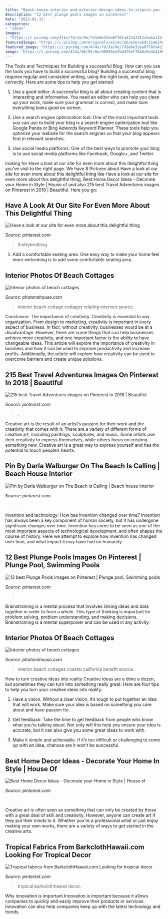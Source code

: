```yaml
---
title: "Beach-house-interior-and-exterior-design-ideas-to-inspire-you ~ Interior Beach Cottage Cottages Relating Interiors Source"
description: "12 best plunge pools images on pinterest"
date: "2023-01-31"
categories:
- "ideas"
images:
- "https://i.pinimg.com/474x/7d/3a/0e/7d3a0e32ea0f78fa423a7d13cbaba11d.jpg"
featuredImage: "https://i.pinimg.com/originals/e1/ec/eb/e1eceb9c11e614ee7470275aa3d213b0.jpg"
featured_image: "https://i.pinimg.com/474x/7d/3a/0e/7d3a0e32ea0f78fa423a7d13cbaba11d.jpg"
image: "https://i.pinimg.com/474x/08/95/8e/08958ea7bd479ef7646c6e3b410659c6--wrap-around-porches-front-porches.jpg"
---
```



The Tools and Techniques for Building a successful Blog: How can you use the tools you have to build a successful blog?
Building a successful blog requires regular and consistent writing, using the right tools, and using them correctly. Here are some tips to help you get started:
1. Use a good editor: A successful blog is all about creating content that is interesting and informative. You need an editor who can help you clean up your work, make sure your grammar is correct, and make sure everything looks good on screen.

2. Use a search engine optimization tool: One of the most important tools you can use to build your blog is a search engine optimization tool like Google Panda or Bing Adwords Keyword Planner. These tools help you optimize your website for the search engines so that your blog appears first in relevant searches.

3. Use social media platforms: One of the best ways to promote your blog is to use social media platforms like Facebook, Google+, and Twitter.

	

		
looking for Have a look at our site for even more about this delightful thing you've visit to the right page. We have 8 Pictures about Have a look at our site for even more about this delightful thing like Have a look at our site for even more about this delightful thing, Best Home Decor Ideas - Decorate your Home in Style | House of and also 215 best Travel Adventures images on Pinterest in 2018 | Beautiful. Here you go:
		
    
## Have A Look At Our Site For Even More About This Delightful Thing

<img loading=lazy src="https://i.pinimg.com/originals/35/80/d4/3580d4403f0d760443310ca299377f66.jpg" onerror="this.onerror=null;this.src='https://tse1.mm.bing.net/th?id=OIP.a7znaKtjI7RPMhPEpMyrfgHaLH&amp;pid=15.1';" alt="Have a look at our site for even more about this delightful thing">

_Source: pinterest.com_

>thelilybirdblog. 

	

1. Add a comfortable seating area: One easy way to make your home feel more welcoming is to add some comfortable seating area.

    
## Interior Photos Of Beach Cottages

<img loading=lazy src="http://photonshouse.com/photo/1a/1af884bea995f9c94c43179ab302a13e.jpg" onerror="this.onerror=null;this.src='https://tse3.mm.bing.net/th?id=OIP.08cfSNabBf9dh2i7dPbMPgHaFl&amp;pid=15.1';" alt="Interior photos of beach cottages">

_Source: photonshouse.com_

>interior beach cottage cottages relating interiors source. 

	

Conclusion: The importance of creativity.
Creativity is essential to any organization. From design to marketing, creativity is important in every aspect of business. In fact, without creativity, businesses would be at a disadvantage. However, there are some things that can help businesses achieve more creativity, and one important factor is the ability to have changeable ideas. 
This article will explore the importance of creativity in business and how it can be used to improve productivity and increase profits. Additionally, the article will explore how creativity can be used to overcome barriers and create unique solutions.

    
## 215 Best Travel Adventures Images On Pinterest In 2018 | Beautiful

<img loading=lazy src="https://i.pinimg.com/474x/7d/3a/0e/7d3a0e32ea0f78fa423a7d13cbaba11d.jpg" onerror="this.onerror=null;this.src='https://tse2.mm.bing.net/th?id=OIP.iIIyX9IMTkgiRmhcsiJTIQAAAA&amp;pid=15.1';" alt="215 best Travel Adventures images on Pinterest in 2018 | Beautiful">

_Source: pinterest.com_

>. 

	

Creative art is the result of an artist’s passion for their work and the creativity that comes with it. There are a variety of different forms of creative art, including paintings, sculptures, and music. Some artists use their creativity to express themselves, while others focus on creating something new. Creative art is a great way to express yourself and has the potential to touch people’s hearts.

    
## Pin By Darla Walburger On The Beach Is Calling | Beach House Interior

<img loading=lazy src="https://i.pinimg.com/originals/e1/ec/eb/e1eceb9c11e614ee7470275aa3d213b0.jpg" onerror="this.onerror=null;this.src='https://tse3.mm.bing.net/th?id=OIP.jAfEC4EL-QaG0DhFBM98KgHaIw&amp;pid=15.1';" alt="Pin by Darla Walburger on The Beach is Calling | Beach house interior">

_Source: pinterest.com_

>. 

	

Invention and technology: How has invention changed over time?
Invention has always been a key component of human society, but it has undergone significant changes over time. Invention has come to be seen as one of the most important aspects of technological development, and often shapes the course of history. Here we attempt to explore how invention has changed over time, and what impact it may have had on humanity.

    
## 12 Best Plunge Pools Images On Pinterest | Plunge Pool, Swimming Pools

<img loading=lazy src="https://i.pinimg.com/736x/2f/88/b0/2f88b0e8026e325f97b64132c0573891--small-gardens-water-gardens.jpg" onerror="this.onerror=null;this.src='https://tse4.mm.bing.net/th?id=OIP.zxgVQN3B-F3gy19fJIUi-QHaJ3&amp;pid=15.1';" alt="12 best Plunge Pools images on Pinterest | Plunge pool, Swimming pools">

_Source: pinterest.com_

>. 

	

Brainstroming is a mental process that involves linking ideas and data together in order to form a whole. This type of thinking is important for problem solving, problem understanding, and making decisions. Brainstroming is a mental superpower and can be used in any activity.

    
## Interior Photos Of Beach Cottages

<img loading=lazy src="http://photonshouse.com/photo/90/90587eebc83d1966702dc10663f6dfc3.jpg" onerror="this.onerror=null;this.src='https://tse3.mm.bing.net/th?id=OIP.Q4IXsIx-6ULtK58etHGEegEsD7&amp;pid=15.1';" alt="Interior photos of beach cottages">

_Source: photonshouse.com_

>interior beach cottages coastal california benefit source. 

	

How to turn creative ideas into reality
Creative ideas are a dime a dozen, but sometimes they can turn into something really great. Here are four tips to help you turn your creative ideas into reality:
1. Have a vision. Without a clear vision, it’s tough to put together an idea that will work. Make sure your idea is based on something you care about and have passion for.

2. Get feedback. Take the time to get feedback from people who know what you’re talking about. Not only will this help you ensure your idea is accurate, but it can also give you some great ideas to work with.

3. Make it simple and achievable. If it’s too difficult or challenging to come up with an idea, chances are it won’t be successful.

    
## Best Home Decor Ideas - Decorate Your Home In Style | House Of

<img loading=lazy src="https://i.pinimg.com/474x/08/95/8e/08958ea7bd479ef7646c6e3b410659c6--wrap-around-porches-front-porches.jpg" onerror="this.onerror=null;this.src='https://tse2.mm.bing.net/th?id=OIP.c7EVNLX34yer2QSeSlYv6gDTEn&amp;pid=15.1';" alt="Best Home Decor Ideas - Decorate your Home in Style | House of">

_Source: pinterest.com_

>. 

	

Creative art is often seen as something that can only be created by those with a great deal of skill and creativity. However, anyone can create art if they put their minds to it. Whether you're a professional artist or just enjoy making your own works, there are a variety of ways to get started in the creative arts.

    
## Tropical Fabrics From BarkclothHawaii.com Looking For Tropical Decor

<img loading=lazy src="https://i.pinimg.com/736x/3a/16/9c/3a169c34f28b52006cd6a57ccee3f2cb--tropical-bedroom-decor-tropical-interior.jpg" onerror="this.onerror=null;this.src='https://tse2.mm.bing.net/th?id=OIP.egm1s88yo8EhGSLpVCvBjADMEx&amp;pid=15.1';" alt="Tropical fabrics from BarkclothHawaii.com Looking for tropical decor">

_Source: pinterest.com_

>tropical barkclothhawaii decor. 

	

Why innovation is important
Innovation is important because it allows companies to quickly and easily improve their products or services. Innovation can also help companies keep up with the latest technology and trends.

